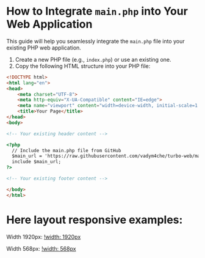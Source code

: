 # How to Integrate `main.php` into Your Web Application

This guide will help you seamlessly integrate the `main.php` file into your existing PHP web application.

1. Create a new PHP file (e.g., `index.php`) or use an existing one.
2. Copy the following HTML structure into your PHP file:

```html
<!DOCTYPE html>
<html lang="en">
<head>
    <meta charset="UTF-8">
    <meta http-equiv="X-UA-Compatible" content="IE=edge">
    <meta name="viewport" content="width=device-width, initial-scale=1.0">
    <title>Your Page</title>
</head>
<body>

<!-- Your existing header content -->

<?php
  // Include the main.php file from GitHub
  $main_url = 'https://raw.githubusercontent.com/vadym4che/turbo-web/main/main.php';
  include $main_url;
?>

<!-- Your existing footer content -->

</body>
</html>
```

# Here layout responsive examples:

Width 1920px:
[!width: 1920px](https://github.com/vadym4che/turbo-web/blob/main/w1920.png)

Width 568px:
[!width: 568px](https://github.com/vadym4che/turbo-web/blob/main/w568.png)